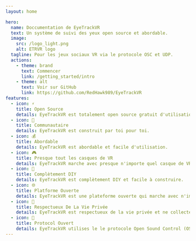 ```yaml
---
layout: home

hero:
  name: Doccumentation de EyeTrackVR
  text: Un système de suivi des yeux open source et abordable.
  image:
    src: /logo_light.png
    alt: ETRVR logo
  tagline: Pour les jeux sociaux VR via le protocole OSC et UDP.
  actions:
    - theme: brand
      text: Commencer
      link: /getting_started/intro
    - theme: alt
      text: Voir sur GitHub
      link: https://github.com/RedHawk989/EyeTrackVR
features:
  - icon: ⚡️
    title: Open Source
    details: EyeTrackVR est totalement open source gratuit d'utilisation.
  - icon: 🎉
    title: Communautaire
    details: EyeTrackVR est construit par toi pour toi.
  - icon: 💰
    title: Abordable
    details: EyeTrackVR est abordable et facile d'utilisation.
  - icon: 🎮
    title: Presque tout les casques de VR
    details: EyeTrackVR marche avec presque n'importe quel casque de VR.
  - icon: 🔨
    title: Complètement DIY
    details: EyeTrackVR est complètement DIY et facile à construire.
  - icon: 🌐
    title: Platforme Ouverte
    details: EyeTrackVR est une plateforme ouverte qui marche avec n'importe quel jeu VR social.
  - icon: 🔏
    title: Respectueux De La Vie Privée
    details: EyeTrackVR est respectueux de la vie privée et ne collected aucune donnée stocké sur ton propre PC.
  - icon: 📡
    title: Protocol Ouvert
    details: EyeTrackVR utilises le le protocole Open Sound Control (OSC).
---
```

